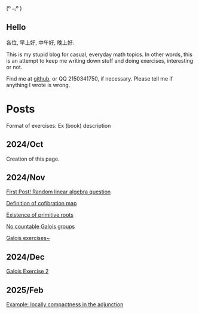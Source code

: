 

(º﹃º )

## Hello

各位, 早上好, 中午好, 晚上好.

This is my stupid blog for casual,
everyday math topics. In other words, this is an attempt to keep me writing down stuff and doing exercises, interesting or not. 

<!-- I'm also working on a slightly more well-ordered notes on analysis and differential geometry at [Calculus](https://github.com/caelestia/Calculus). -->

Find me at [github](https://github.com/caelestia), or QQ 2150341750, if necessary. Please tell me if anything I wrote is wrong.

# Posts

Format of exercises: Ex (book) description

## 2024/Oct

Creation of this page.

## 2024/Nov

[First Post! Random linear algebra question](https://caelestia.github.io/2024/1104.html)

[Definition of cofibration map](https://caelestia.github.io/2024/1105.html)

[Existence of primitive roots](https://caelestia.github.io/2024/1106.html)

<!-- [Paracompact spaces and partition of unity](https://caelestia.github.io/2024/1109.html) -->

[No countable Galois groups](https://caelestia.github.io/2024/1121.html)

[Galois exercises~](https://caelestia.github.io/2024/1123.html)

## 2024/Dec

[Galois Exercise 2](https://caelestia.github.io/2024/1204.html)

<!-- [Similarity of matrices and field extension](https://caelestia.github.io/2024/1207.html)/ -->

## 2025/Feb

[Example: locally compactness in the adjunction](https://caelestia.github.io/2025/0201.html)
<!-- append -->